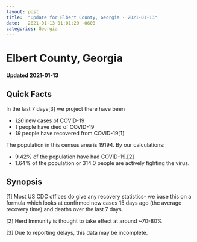 ```yaml
---
layout: post
title:  "Update for Elbert County, Georgia - 2021-01-13"
date:   2021-01-13 01:01:29 -0600
categories: Georgia
---
```


# Elbert County, Georgia
#### Updated 2021-01-13

## Quick Facts

In the last 7 days[3] we project there have been
- *126* new cases of COVID-19
- *1* people have died of COVID-19
- *19* people have recovered from COVID-19[1]

The population in this census area is 19194. By our calculations:
- 9.42% of the population have had COVID-19.[2]
- 1.64% of the population or 314.0 people are actively fighting the virus.

## Synopsis




[1] Most US CDC offices do give any recovery statistics- we base this on a formula which looks at confirmed new cases
15 days ago (the average recovery time) and deaths over the last 7 days.

[2] Herd Immunity is thought to take effect at around ~70-80%

[3] Due to reporting delays, this data may be incomplete.
 
    